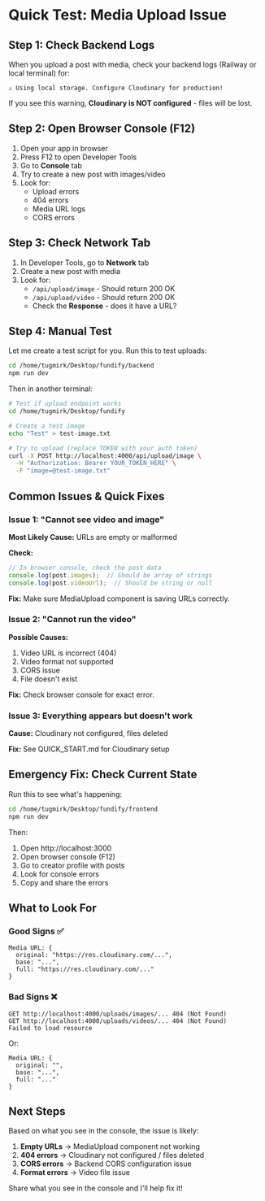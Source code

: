 # Quick Test: Media Upload Issue

## Step 1: Check Backend Logs

When you upload a post with media, check your backend logs (Railway or local terminal) for:

```
⚠️ Using local storage. Configure Cloudinary for production!
```

If you see this warning, **Cloudinary is NOT configured** - files will be lost.

## Step 2: Open Browser Console (F12)

1. Open your app in browser
2. Press F12 to open Developer Tools
3. Go to **Console** tab
4. Try to create a new post with images/video
5. Look for:
   - Upload errors
   - 404 errors  
   - Media URL logs
   - CORS errors

## Step 3: Check Network Tab

1. In Developer Tools, go to **Network** tab
2. Create a new post with media
3. Look for:
   - `/api/upload/image` - Should return 200 OK
   - `/api/upload/video` - Should return 200 OK
   - Check the **Response** - does it have a URL?

## Step 4: Manual Test

Let me create a test script for you. Run this to test uploads:

```bash
cd /home/tugmirk/Desktop/fundify/backend
npm run dev
```

Then in another terminal:

```bash
# Test if upload endpoint works
cd /home/tugmirk/Desktop/fundify

# Create a test image
echo "Test" > test-image.txt

# Try to upload (replace TOKEN with your auth token)
curl -X POST http://localhost:4000/api/upload/image \
  -H "Authorization: Bearer YOUR_TOKEN_HERE" \
  -F "image=@test-image.txt"
```

## Common Issues & Quick Fixes

### Issue 1: "Cannot see video and image"

**Most Likely Cause:** URLs are empty or malformed

**Check:**
```javascript
// In browser console, check the post data
console.log(post.images);  // Should be array of strings
console.log(post.videoUrl);  // Should be string or null
```

**Fix:** Make sure MediaUpload component is saving URLs correctly.

### Issue 2: "Cannot run the video"

**Possible Causes:**
1. Video URL is incorrect (404)
2. Video format not supported
3. CORS issue
4. File doesn't exist

**Fix:** Check browser console for exact error.

### Issue 3: Everything appears but doesn't work

**Cause:** Cloudinary not configured, files deleted

**Fix:** See QUICK_START.md for Cloudinary setup

## Emergency Fix: Check Current State

Run this to see what's happening:

```bash
cd /home/tugmirk/Desktop/fundify/frontend
npm run dev
```

Then:
1. Open http://localhost:3000
2. Open browser console (F12)
3. Go to creator profile with posts
4. Look for console errors
5. Copy and share the errors

## What to Look For

### Good Signs ✅
```
Media URL: {
  original: "https://res.cloudinary.com/...",
  base: "...",
  full: "https://res.cloudinary.com/..."
}
```

### Bad Signs ❌
```
GET http://localhost:4000/uploads/images/... 404 (Not Found)
GET http://localhost:4000/uploads/videos/... 404 (Not Found)
Failed to load resource
```

Or:

```
Media URL: {
  original: "",
  base: "...",
  full: "..."
}
```

## Next Steps

Based on what you see in the console, the issue is likely:

1. **Empty URLs** → MediaUpload component not working
2. **404 errors** → Cloudinary not configured / files deleted
3. **CORS errors** → Backend CORS configuration issue
4. **Format errors** → Video file issue

Share what you see in the console and I'll help fix it!

